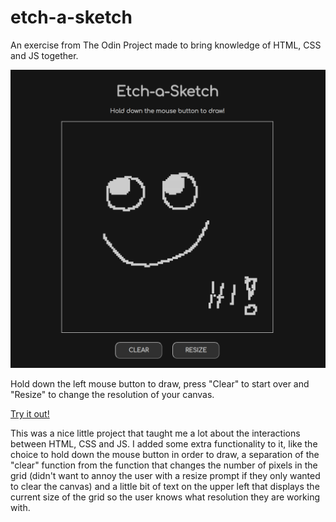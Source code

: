 # etch-a-sketch

An exercise from The Odin Project made to bring knowledge of HTML, CSS and JS together.

![screenshot of the app in use](etch_sample.png "Fun times!")

Hold down the left mouse button to draw, press "Clear" to start over and "Resize" to change the resolution of your canvas.

[Try it out!](https://hermesjpappas.github.io/etch-a-sketch/)

This was a nice little project that taught me a lot about the interactions between HTML, CSS and JS.
I added some extra functionality to it, like the choice to hold down the mouse button in order to draw, a separation of the "clear" function from the function that changes the number of pixels in the grid (didn't want to annoy the user with a resize prompt if they only wanted to clear the canvas) and a little bit of text on the upper left that displays the current size of the grid so the user knows what resolution they are working with. 
